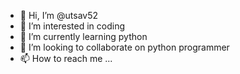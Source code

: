 - 👋 Hi, I’m @utsav52
- 👀 I’m interested in coding     
- 🌱 I’m currently learning python
- 💞️ I’m looking to collaborate on python programmer 
- 📫 How to reach me ...

<!---
utsav52/utsav52 is a ✨ special ✨ repository because its `README.md` (this file) appears on your GitHub profile.
You can click the Preview link to take a look at your changes.
--->
